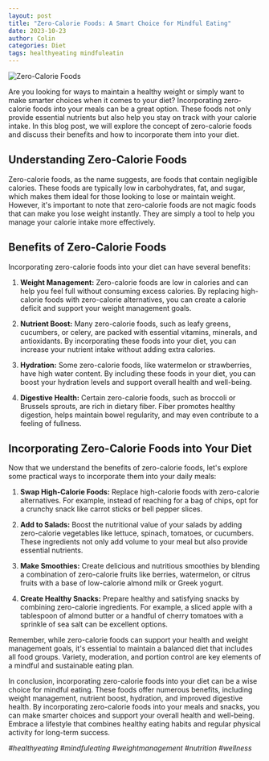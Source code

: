 ```yaml
---
layout: post
title: "Zero-Calorie Foods: A Smart Choice for Mindful Eating"
date: 2023-10-23
author: Colin
categories: Diet
tags: healthyeating mindfuleatin
---
```


![Zero-Calorie Foods](https://source.unsplash.com/1600x900/?healthy-foods)

Are you looking for ways to maintain a healthy weight or simply want to make smarter choices when it comes to your diet? Incorporating zero-calorie foods into your meals can be a great option. These foods not only provide essential nutrients but also help you stay on track with your calorie intake. In this blog post, we will explore the concept of zero-calorie foods and discuss their benefits and how to incorporate them into your diet.

## Understanding Zero-Calorie Foods

Zero-calorie foods, as the name suggests, are foods that contain negligible calories. These foods are typically low in carbohydrates, fat, and sugar, which makes them ideal for those looking to lose or maintain weight. However, it's important to note that zero-calorie foods are not magic foods that can make you lose weight instantly. They are simply a tool to help you manage your calorie intake more effectively.

## Benefits of Zero-Calorie Foods

Incorporating zero-calorie foods into your diet can have several benefits:

1. **Weight Management:** Zero-calorie foods are low in calories and can help you feel full without consuming excess calories. By replacing high-calorie foods with zero-calorie alternatives, you can create a calorie deficit and support your weight management goals.

2. **Nutrient Boost:** Many zero-calorie foods, such as leafy greens, cucumbers, or celery, are packed with essential vitamins, minerals, and antioxidants. By incorporating these foods into your diet, you can increase your nutrient intake without adding extra calories.

3. **Hydration:** Some zero-calorie foods, like watermelon or strawberries, have high water content. By including these foods in your diet, you can boost your hydration levels and support overall health and well-being.

4. **Digestive Health:** Certain zero-calorie foods, such as broccoli or Brussels sprouts, are rich in dietary fiber. Fiber promotes healthy digestion, helps maintain bowel regularity, and may even contribute to a feeling of fullness.

## Incorporating Zero-Calorie Foods into Your Diet

Now that we understand the benefits of zero-calorie foods, let's explore some practical ways to incorporate them into your daily meals:

1. **Swap High-Calorie Foods:** Replace high-calorie foods with zero-calorie alternatives. For example, instead of reaching for a bag of chips, opt for a crunchy snack like carrot sticks or bell pepper slices.

2. **Add to Salads:** Boost the nutritional value of your salads by adding zero-calorie vegetables like lettuce, spinach, tomatoes, or cucumbers. These ingredients not only add volume to your meal but also provide essential nutrients.

3. **Make Smoothies:** Create delicious and nutritious smoothies by blending a combination of zero-calorie fruits like berries, watermelon, or citrus fruits with a base of low-calorie almond milk or Greek yogurt.

4. **Create Healthy Snacks:** Prepare healthy and satisfying snacks by combining zero-calorie ingredients. For example, a sliced apple with a tablespoon of almond butter or a handful of cherry tomatoes with a sprinkle of sea salt can be excellent options.

Remember, while zero-calorie foods can support your health and weight management goals, it's essential to maintain a balanced diet that includes all food groups. Variety, moderation, and portion control are key elements of a mindful and sustainable eating plan.

In conclusion, incorporating zero-calorie foods into your diet can be a wise choice for mindful eating. These foods offer numerous benefits, including weight management, nutrient boost, hydration, and improved digestive health. By incorporating zero-calorie foods into your meals and snacks, you can make smarter choices and support your overall health and well-being. Embrace a lifestyle that combines healthy eating habits and regular physical activity for long-term success.

*#healthyeating #mindfuleating #weightmanagement #nutrition #wellness*